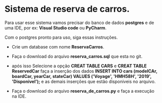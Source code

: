 # Sistema de reserva de carros.

Para usar esse sistema vamos precisar do banco de dados **postgres** e de uma IDE, 
por ex: **Visual Studio code** ou **PyCharm**.

Com o postgres pronto para uso, siga essas instruções.

- Crie um database com nome **ReservaCarros**.

- Faça o download do arquivo **reserva_carros.sql** que esta no git. 

- após isso Selecione a opção **CREAT TABLE CARS** e **CREAT TABLE ReservedCar**
faça a inserção dos dados **INSERT INTO cars (modelCAr, boardCar, yearCar, stateCar) VALUES ('Voyage', 'HMH58H', '2019', 'Disponivel');** e as demais inserções que estão disponiveis no arquivo.

- Faça o download do arquivo **reserva_de_carros.py** e faça a execução na IDE.

